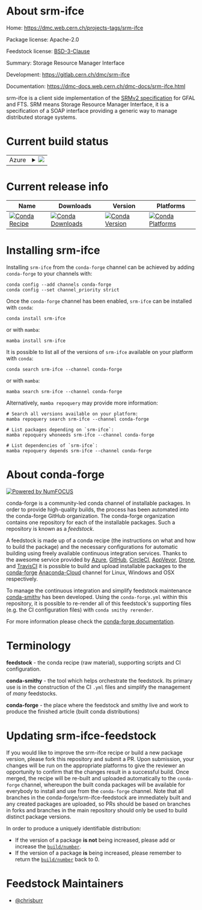About srm-ifce
==============

Home: https://dmc.web.cern.ch/projects-tags/srm-ifce

Package license: Apache-2.0

Feedstock license: [BSD-3-Clause](https://github.com/conda-forge/srm-ifce-feedstock/blob/main/LICENSE.txt)

Summary: Storage Resource Manager Interface

Development: https://gitlab.cern.ch/dmc/srm-ifce

Documentation: https://dmc-docs.web.cern.ch/dmc-docs/srm-ifce.html

srm-ifce is a client side implementation of the
[SRMv2 specification](https://sdm.lbl.gov/srm-wg/doc/SRM.v2.2.html) for
GFAL and FTS. SRM means Storage Resource Manager Interface, it is a
specification of a SOAP interface providing a generic way to manage
distributed storage systems.


Current build status
====================


<table>
    
  <tr>
    <td>Azure</td>
    <td>
      <details>
        <summary>
          <a href="https://dev.azure.com/conda-forge/feedstock-builds/_build/latest?definitionId=6738&branchName=main">
            <img src="https://dev.azure.com/conda-forge/feedstock-builds/_apis/build/status/srm-ifce-feedstock?branchName=main">
          </a>
        </summary>
        <table>
          <thead><tr><th>Variant</th><th>Status</th></tr></thead>
          <tbody><tr>
              <td>linux_64_openssl1.1.1</td>
              <td>
                <a href="https://dev.azure.com/conda-forge/feedstock-builds/_build/latest?definitionId=6738&branchName=main">
                  <img src="https://dev.azure.com/conda-forge/feedstock-builds/_apis/build/status/srm-ifce-feedstock?branchName=main&jobName=linux&configuration=linux_64_openssl1.1.1" alt="variant">
                </a>
              </td>
            </tr><tr>
              <td>linux_64_openssl3</td>
              <td>
                <a href="https://dev.azure.com/conda-forge/feedstock-builds/_build/latest?definitionId=6738&branchName=main">
                  <img src="https://dev.azure.com/conda-forge/feedstock-builds/_apis/build/status/srm-ifce-feedstock?branchName=main&jobName=linux&configuration=linux_64_openssl3" alt="variant">
                </a>
              </td>
            </tr><tr>
              <td>linux_aarch64_openssl1.1.1</td>
              <td>
                <a href="https://dev.azure.com/conda-forge/feedstock-builds/_build/latest?definitionId=6738&branchName=main">
                  <img src="https://dev.azure.com/conda-forge/feedstock-builds/_apis/build/status/srm-ifce-feedstock?branchName=main&jobName=linux&configuration=linux_aarch64_openssl1.1.1" alt="variant">
                </a>
              </td>
            </tr><tr>
              <td>linux_aarch64_openssl3</td>
              <td>
                <a href="https://dev.azure.com/conda-forge/feedstock-builds/_build/latest?definitionId=6738&branchName=main">
                  <img src="https://dev.azure.com/conda-forge/feedstock-builds/_apis/build/status/srm-ifce-feedstock?branchName=main&jobName=linux&configuration=linux_aarch64_openssl3" alt="variant">
                </a>
              </td>
            </tr><tr>
              <td>linux_ppc64le_openssl1.1.1</td>
              <td>
                <a href="https://dev.azure.com/conda-forge/feedstock-builds/_build/latest?definitionId=6738&branchName=main">
                  <img src="https://dev.azure.com/conda-forge/feedstock-builds/_apis/build/status/srm-ifce-feedstock?branchName=main&jobName=linux&configuration=linux_ppc64le_openssl1.1.1" alt="variant">
                </a>
              </td>
            </tr><tr>
              <td>linux_ppc64le_openssl3</td>
              <td>
                <a href="https://dev.azure.com/conda-forge/feedstock-builds/_build/latest?definitionId=6738&branchName=main">
                  <img src="https://dev.azure.com/conda-forge/feedstock-builds/_apis/build/status/srm-ifce-feedstock?branchName=main&jobName=linux&configuration=linux_ppc64le_openssl3" alt="variant">
                </a>
              </td>
            </tr><tr>
              <td>osx_64_openssl1.1.1</td>
              <td>
                <a href="https://dev.azure.com/conda-forge/feedstock-builds/_build/latest?definitionId=6738&branchName=main">
                  <img src="https://dev.azure.com/conda-forge/feedstock-builds/_apis/build/status/srm-ifce-feedstock?branchName=main&jobName=osx&configuration=osx_64_openssl1.1.1" alt="variant">
                </a>
              </td>
            </tr><tr>
              <td>osx_64_openssl3</td>
              <td>
                <a href="https://dev.azure.com/conda-forge/feedstock-builds/_build/latest?definitionId=6738&branchName=main">
                  <img src="https://dev.azure.com/conda-forge/feedstock-builds/_apis/build/status/srm-ifce-feedstock?branchName=main&jobName=osx&configuration=osx_64_openssl3" alt="variant">
                </a>
              </td>
            </tr><tr>
              <td>osx_arm64_openssl1.1.1</td>
              <td>
                <a href="https://dev.azure.com/conda-forge/feedstock-builds/_build/latest?definitionId=6738&branchName=main">
                  <img src="https://dev.azure.com/conda-forge/feedstock-builds/_apis/build/status/srm-ifce-feedstock?branchName=main&jobName=osx&configuration=osx_arm64_openssl1.1.1" alt="variant">
                </a>
              </td>
            </tr><tr>
              <td>osx_arm64_openssl3</td>
              <td>
                <a href="https://dev.azure.com/conda-forge/feedstock-builds/_build/latest?definitionId=6738&branchName=main">
                  <img src="https://dev.azure.com/conda-forge/feedstock-builds/_apis/build/status/srm-ifce-feedstock?branchName=main&jobName=osx&configuration=osx_arm64_openssl3" alt="variant">
                </a>
              </td>
            </tr>
          </tbody>
        </table>
      </details>
    </td>
  </tr>
</table>

Current release info
====================

| Name | Downloads | Version | Platforms |
| --- | --- | --- | --- |
| [![Conda Recipe](https://img.shields.io/badge/recipe-srm--ifce-green.svg)](https://anaconda.org/conda-forge/srm-ifce) | [![Conda Downloads](https://img.shields.io/conda/dn/conda-forge/srm-ifce.svg)](https://anaconda.org/conda-forge/srm-ifce) | [![Conda Version](https://img.shields.io/conda/vn/conda-forge/srm-ifce.svg)](https://anaconda.org/conda-forge/srm-ifce) | [![Conda Platforms](https://img.shields.io/conda/pn/conda-forge/srm-ifce.svg)](https://anaconda.org/conda-forge/srm-ifce) |

Installing srm-ifce
===================

Installing `srm-ifce` from the `conda-forge` channel can be achieved by adding `conda-forge` to your channels with:

```
conda config --add channels conda-forge
conda config --set channel_priority strict
```

Once the `conda-forge` channel has been enabled, `srm-ifce` can be installed with `conda`:

```
conda install srm-ifce
```

or with `mamba`:

```
mamba install srm-ifce
```

It is possible to list all of the versions of `srm-ifce` available on your platform with `conda`:

```
conda search srm-ifce --channel conda-forge
```

or with `mamba`:

```
mamba search srm-ifce --channel conda-forge
```

Alternatively, `mamba repoquery` may provide more information:

```
# Search all versions available on your platform:
mamba repoquery search srm-ifce --channel conda-forge

# List packages depending on `srm-ifce`:
mamba repoquery whoneeds srm-ifce --channel conda-forge

# List dependencies of `srm-ifce`:
mamba repoquery depends srm-ifce --channel conda-forge
```


About conda-forge
=================

[![Powered by
NumFOCUS](https://img.shields.io/badge/powered%20by-NumFOCUS-orange.svg?style=flat&colorA=E1523D&colorB=007D8A)](https://numfocus.org)

conda-forge is a community-led conda channel of installable packages.
In order to provide high-quality builds, the process has been automated into the
conda-forge GitHub organization. The conda-forge organization contains one repository
for each of the installable packages. Such a repository is known as a *feedstock*.

A feedstock is made up of a conda recipe (the instructions on what and how to build
the package) and the necessary configurations for automatic building using freely
available continuous integration services. Thanks to the awesome service provided by
[Azure](https://azure.microsoft.com/en-us/services/devops/), [GitHub](https://github.com/),
[CircleCI](https://circleci.com/), [AppVeyor](https://www.appveyor.com/),
[Drone](https://cloud.drone.io/welcome), and [TravisCI](https://travis-ci.com/)
it is possible to build and upload installable packages to the
[conda-forge](https://anaconda.org/conda-forge) [Anaconda-Cloud](https://anaconda.org/)
channel for Linux, Windows and OSX respectively.

To manage the continuous integration and simplify feedstock maintenance
[conda-smithy](https://github.com/conda-forge/conda-smithy) has been developed.
Using the ``conda-forge.yml`` within this repository, it is possible to re-render all of
this feedstock's supporting files (e.g. the CI configuration files) with ``conda smithy rerender``.

For more information please check the [conda-forge documentation](https://conda-forge.org/docs/).

Terminology
===========

**feedstock** - the conda recipe (raw material), supporting scripts and CI configuration.

**conda-smithy** - the tool which helps orchestrate the feedstock.
                   Its primary use is in the construction of the CI ``.yml`` files
                   and simplify the management of *many* feedstocks.

**conda-forge** - the place where the feedstock and smithy live and work to
                  produce the finished article (built conda distributions)


Updating srm-ifce-feedstock
===========================

If you would like to improve the srm-ifce recipe or build a new
package version, please fork this repository and submit a PR. Upon submission,
your changes will be run on the appropriate platforms to give the reviewer an
opportunity to confirm that the changes result in a successful build. Once
merged, the recipe will be re-built and uploaded automatically to the
`conda-forge` channel, whereupon the built conda packages will be available for
everybody to install and use from the `conda-forge` channel.
Note that all branches in the conda-forge/srm-ifce-feedstock are
immediately built and any created packages are uploaded, so PRs should be based
on branches in forks and branches in the main repository should only be used to
build distinct package versions.

In order to produce a uniquely identifiable distribution:
 * If the version of a package **is not** being increased, please add or increase
   the [``build/number``](https://docs.conda.io/projects/conda-build/en/latest/resources/define-metadata.html#build-number-and-string).
 * If the version of a package **is** being increased, please remember to return
   the [``build/number``](https://docs.conda.io/projects/conda-build/en/latest/resources/define-metadata.html#build-number-and-string)
   back to 0.

Feedstock Maintainers
=====================

* [@chrisburr](https://github.com/chrisburr/)

